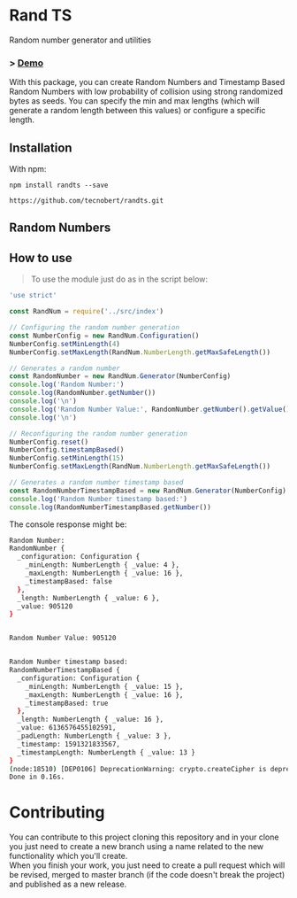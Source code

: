 # Rand TS

Random number generator and utilities

### > [Demo](https://npm.runkit.com/randts)

With this package, you can create Random Numbers and Timestamp Based Random Numbers with low probability of collision
using strong randomized bytes as seeds. You can specify the min and max lengths (which will generate a random length
between this values) or configure a specific length.

## Installation

With npm:

```
npm install randts --save
```

```
https://github.com/tecnobert/randts.git
```

## Random Numbers

## How to use

> To use the module just do as in the script below:

```ts
'use strict'

const RandNum = require('../src/index')

// Configuring the random number generation
const NumberConfig = new RandNum.Configuration()
NumberConfig.setMinLength(4)
NumberConfig.setMaxLength(RandNum.NumberLength.getMaxSafeLength())

// Generates a random number
const RandomNumber = new RandNum.Generator(NumberConfig)
console.log('Random Number:')
console.log(RandomNumber.getNumber())
console.log('\n')
console.log('Random Number Value:', RandomNumber.getNumber().getValue())
console.log('\n')

// Reconfiguring the random number generation
NumberConfig.reset()
NumberConfig.timestampBased()
NumberConfig.setMinLength(15)
NumberConfig.setMaxLength(RandNum.NumberLength.getMaxSafeLength())

// Generates a random number timestamp based
const RandomNumberTimestampBased = new RandNum.Generator(NumberConfig)
console.log('Random Number timestamp based:')
console.log(RandomNumberTimestampBased.getNumber())
```

The console response might be:

```sh
Random Number:
RandomNumber {
  _configuration: Configuration {
    _minLength: NumberLength { _value: 4 },
    _maxLength: NumberLength { _value: 16 },
    _timestampBased: false
  },
  _length: NumberLength { _value: 6 },
  _value: 905120
}


Random Number Value: 905120


Random Number timestamp based:
RandomNumberTimestampBased {
  _configuration: Configuration {
    _minLength: NumberLength { _value: 15 },
    _maxLength: NumberLength { _value: 16 },
    _timestampBased: true
  },
  _length: NumberLength { _value: 16 },
  _value: 6136576455102591,
  _padLength: NumberLength { _value: 3 },
  _timestamp: 1591321833567,
  _timestampLength: NumberLength { _value: 13 }
}
(node:18510) [DEP0106] DeprecationWarning: crypto.createCipher is deprecated.
Done in 0.16s.
```

# Contributing

You can contribute to this project cloning this repository and in your clone you just need to create a new branch using a
name related to the new functionality which you'll create.  
When you finish your work, you just need to create a pull request which will be revised, merged to master branch (if the code
doesn't break the project) and published as a new release.

